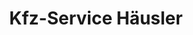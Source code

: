 ---
title: "Kfz-Service Häusler"
url: /grosskarolinenfeld/kfz-service-haeusler/
shop: Autowerkstatt
---